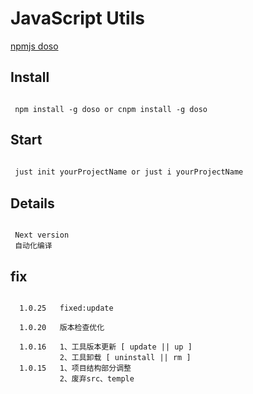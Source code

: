 
# JavaScript Utils
[npmjs doso](https://www.npmjs.com/package/doso)

## Install
```shell

 npm install -g doso or cnpm install -g doso

```

## Start
```javascript
 
 just init yourProjectName or just i yourProjectName

``` 

## Details
```

 Next version
 自动化编译 

```
## fix
```
  
  1.0.25   fixed:update

  1.0.20   版本检查优化

  1.0.16   1、工具版本更新 [ update || up ]
   		   2、工具卸载 [ uninstall || rm ]
  1.0.15   1、项目结构部分调整
  		   2、废弃src、temple

``` 